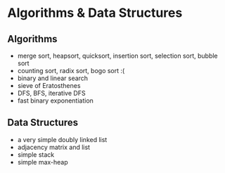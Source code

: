 # Algorithms & Data Structures

## Algorithms

- merge sort, heapsort, quicksort, insertion sort, selection sort, bubble sort
- counting sort, radix sort, bogo sort :(
- binary and linear search
- sieve of Eratosthenes
- DFS, BFS, iterative DFS
- fast binary exponentiation

## Data Structures

- a very simple doubly linked list
- adjacency matrix and list
- simple stack
- simple max-heap
